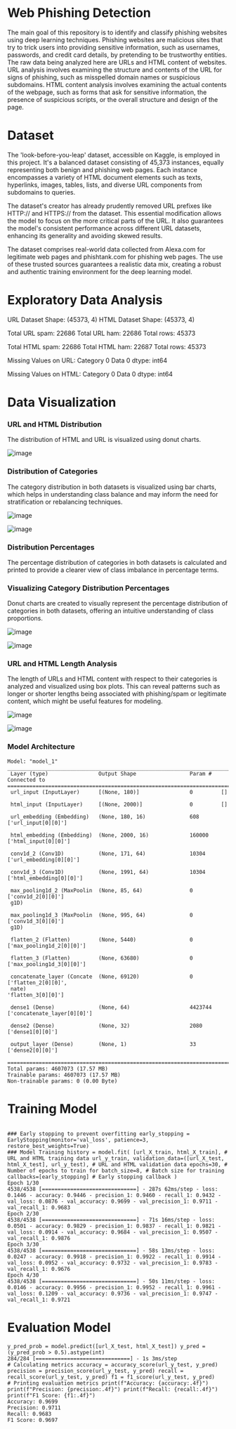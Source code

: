 # Web Phishing Detection
The main goal of this repository is to identify and classify phishing websites using deep learning techniques. Phishing websites are malicious sites that try to trick users into providing sensitive information, such as usernames, passwords, and credit card details, by pretending to be trustworthy entities. The raw data being analyzed here are URLs and HTML content of websites. URL analysis involves examining the structure and contents of the URL for signs of phishing, such as misspelled domain names or suspicious subdomains. HTML content analysis involves examining the actual contents of the webpage, such as forms that ask for sensitive information, the presence of suspicious scripts, or the overall structure and design of the page.



# Dataset
The 'look-before-you-leap' dataset, accessible on Kaggle, is employed in this project. It's a balanced dataset consisting of 45,373 instances, equally representing both benign and phishing web pages. Each instance encompasses a variety of HTML document elements such as texts, hyperlinks, images, tables, lists, and diverse URL components from subdomains to queries.

The dataset's creator has already prudently removed URL prefixes like HTTP:// and HTTPS:// from the dataset. This essential modification allows the model to focus on the more critical parts of the URL. It also guarantees the model's consistent performance across different URL datasets, enhancing its generality and avoiding skewed results.

The dataset comprises real-world data collected from Alexa.com for legitimate web pages and phishtank.com for phishing web pages. The use of these trusted sources guarantees a realistic data mix, creating a robust and authentic training environment for the deep learning model.


# Exploratory Data Analysis


URL Dataset Shape: (45373, 4)
HTML Dataset Shape: (45373, 4)

Total URL spam:  22686
Total URL ham:  22686
Total rows: 45373

Total HTML spam:  22686
Total HTML ham:  22687
Total rows: 45373

Missing Values on URL:
Category    0
Data        0
dtype: int64

Missing Values on HTML:
Category    0
Data        0
dtype: int64


# Data Visualization

### URL and HTML Distribution
The distribution of HTML and URL is visualized using donut charts.

![image](https://github.com/aridofflimits/Web-Phishing-Detection/assets/147245715/d485510d-6a03-4e18-b9ec-282a0d557b3e)

### Distribution of Categories
The category distribution in both datasets is visualized using bar charts, which helps in understanding class balance and may inform the need for stratification or rebalancing techniques.

![image](https://github.com/aridofflimits/Web-Phishing-Detection/assets/147245715/b34eb679-830b-4b70-b608-7c9770c9d79c)

![image](https://github.com/aridofflimits/Web-Phishing-Detection/assets/147245715/5e4ac6e6-c94c-4796-814f-3a7dbfb9ae09)

### Distribution Percentages
The percentage distribution of categories in both datasets is calculated and printed to provide a clearer view of class imbalance in percentage terms.

### Visualizing Category Distribution Percentages
Donut charts are created to visually represent the percentage distribution of categories in both datasets, offering an intuitive understanding of class proportions.

![image](https://github.com/aridofflimits/Web-Phishing-Detection/assets/147245715/1fbbebed-56dc-4feb-b22a-486e505b0e0e)

![image](https://github.com/aridofflimits/Web-Phishing-Detection/assets/147245715/636dd305-9d46-4511-808d-4488098b4065)

### URL and HTML Length Analysis
The length of URLs and HTML content with respect to their categories is analyzed and visualized using box plots. This can reveal patterns such as longer or shorter lengths being associated with phishing/spam or legitimate content, which might be useful features for modeling.

![image](https://github.com/aridofflimits/Web-Phishing-Detection/assets/147245715/7deb2ef0-7c54-4cee-a1d7-367de4fc056d)

![image](https://github.com/aridofflimits/Web-Phishing-Detection/assets/147245715/538050c4-e68a-4122-9c07-4eec102e0c1c)


### Model Architecture

```
Model: "model_1"
__________________________________________________________________________________________________
 Layer (type)                Output Shape                 Param #   Connected to                  
==================================================================================================
 url_input (InputLayer)      [(None, 180)]                0         []                            
                                                                                                  
 html_input (InputLayer)     [(None, 2000)]               0         []                            
                                                                                                  
 url_embedding (Embedding)   (None, 180, 16)              608       ['url_input[0][0]']           
                                                                                                  
 html_embedding (Embedding)  (None, 2000, 16)             160000    ['html_input[0][0]']          
                                                                                                  
 conv1d_2 (Conv1D)           (None, 171, 64)              10304     ['url_embedding[0][0]']       
                                                                                                  
 conv1d_3 (Conv1D)           (None, 1991, 64)             10304     ['html_embedding[0][0]']      
                                                                                                  
 max_pooling1d_2 (MaxPoolin  (None, 85, 64)               0         ['conv1d_2[0][0]']            
 g1D)                                                                                             
                                                                                                  
 max_pooling1d_3 (MaxPoolin  (None, 995, 64)              0         ['conv1d_3[0][0]']            
 g1D)                                                                                             
                                                                                                  
 flatten_2 (Flatten)         (None, 5440)                 0         ['max_pooling1d_2[0][0]']     
                                                                                                  
 flatten_3 (Flatten)         (None, 63680)                0         ['max_pooling1d_3[0][0]']     
                                                                                                  
 concatenate_layer (Concate  (None, 69120)                0         ['flatten_2[0][0]',           
 nate)                                                               'flatten_3[0][0]']           
                                                                                                  
 dense1 (Dense)              (None, 64)                   4423744   ['concatenate_layer[0][0]']   
                                                                                                  
 dense2 (Dense)              (None, 32)                   2080      ['dense1[0][0]']              
                                                                                                  
 output_layer (Dense)        (None, 1)                    33        ['dense2[0][0]']              
                                                                                                  
==================================================================================================
Total params: 4607073 (17.57 MB)
Trainable params: 4607073 (17.57 MB)
Non-trainable params: 0 (0.00 Byte)

```


# Training Model

```

### Early stopping to prevent overfitting early_stopping = EarlyStopping(monitor='val_loss', patience=3, restore_best_weights=True)
### Model Training history = model.fit( [url_X_train, html_X_train], # URL and HTML training data url_y_train, validation_data=([url_X_test, html_X_test], url_y_test), # URL and HTML validation data epochs=30, # Number of epochs to train for batch_size=8, # Batch size for training callbacks=[early_stopping] # Early stopping callback )
Epoch 1/30
4538/4538 [==============================] - 287s 62ms/step - loss: 0.1446 - accuracy: 0.9446 - precision_1: 0.9460 - recall_1: 0.9432 - val_loss: 0.0876 - val_accuracy: 0.9699 - val_precision_1: 0.9711 - val_recall_1: 0.9683
Epoch 2/30
4538/4538 [==============================] - 71s 16ms/step - loss: 0.0501 - accuracy: 0.9829 - precision_1: 0.9837 - recall_1: 0.9821 - val_loss: 0.0914 - val_accuracy: 0.9684 - val_precision_1: 0.9507 - val_recall_1: 0.9876
Epoch 3/30
4538/4538 [==============================] - 58s 13ms/step - loss: 0.0247 - accuracy: 0.9918 - precision_1: 0.9922 - recall_1: 0.9914 - val_loss: 0.0952 - val_accuracy: 0.9732 - val_precision_1: 0.9783 - val_recall_1: 0.9676
Epoch 4/30
4538/4538 [==============================] - 50s 11ms/step - loss: 0.0146 - accuracy: 0.9956 - precision_1: 0.9952 - recall_1: 0.9961 - val_loss: 0.1209 - val_accuracy: 0.9736 - val_precision_1: 0.9747 - val_recall_1: 0.9721

```


# Evaluation Model

```
y_pred_prob = model.predict([url_X_test, html_X_test]) y_pred = (y_pred_prob > 0.5).astype(int)
284/284 [==============================] - 1s 3ms/step
# Calculating metrics accuracy = accuracy_score(url_y_test, y_pred) precision = precision_score(url_y_test, y_pred) recall = recall_score(url_y_test, y_pred) f1 = f1_score(url_y_test, y_pred)
# Printing evaluation metrics print(f"Accuracy: {accuracy:.4f}") print(f"Precision: {precision:.4f}") print(f"Recall: {recall:.4f}") print(f"F1 Score: {f1:.4f}")
Accuracy: 0.9699
Precision: 0.9711
Recall: 0.9683
F1 Score: 0.9697


```





